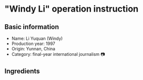 # "Windy Li" operation instruction 
## Basic information
* Name: Li Yuquan (Windy)
* Production year: 1997
* Origin: Yunnan, China
* Category: final-year international journalism  :camera:
## Ingredients
